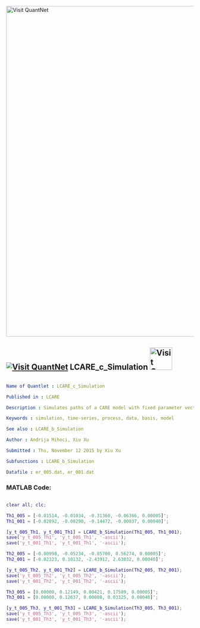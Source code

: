 
[<img src="https://github.com/QuantLet/Styleguide-and-FAQ/blob/master/pictures/banner.png" width="888" alt="Visit QuantNet">](http://quantlet.de/)

## [<img src="https://github.com/QuantLet/Styleguide-and-FAQ/blob/master/pictures/qloqo.png" alt="Visit QuantNet">](http://quantlet.de/) **LCARE_c_Simulation** [<img src="https://github.com/QuantLet/Styleguide-and-FAQ/blob/master/pictures/QN2.png" width="60" alt="Visit QuantNet 2.0">](http://quantlet.de/)

```yaml

Name of Quantlet : LCARE_c_Simulation

Published in : LCARE

Description : Simulates paths of a CARE model with fixed parameter vector.

Keywords : simulation, time-series, process, data, basis, model

See also : LCARE_b_Simulation

Author : Andrija Mihoci, Xiu Xu

Submitted : Thu, November 12 2015 by Xiu Xu

Subfunctions : LCARE_b_Simulation

Datafile : er_005.dat, er_001.dat

```


### MATLAB Code:
```matlab

clear all; clc;

Th1_005 = [-0.01514, -0.01034, -0.31360, -0.06366, 0.00005]';
Th1_001 = [-0.02892, -0.00298, -0.14472, -0.00037, 0.00040]';

[y_t_005_Th1, y_t_001_Th1] = LCARE_b_Simulation(Th1_005, Th1_001);
save('y_t_005_Th1', 'y_t_005_Th1', '-ascii');
save('y_t_001_Th1', 'y_t_001_Th1', '-ascii');

Th2_005 = [-0.00998, -0.05234, -0.85700, 0.56274, 0.00005]';
Th2_001 = [-0.02323, 0.10132, -2.43912, 2.63032, 0.00040]';

[y_t_005_Th2, y_t_001_Th2] = LCARE_b_Simulation(Th2_005, Th2_001);
save('y_t_005_Th2', 'y_t_005_Th2', '-ascii');
save('y_t_001_Th2', 'y_t_001_Th2', '-ascii');

Th3_005 = [0.00000, 0.12149, 0.00421, 0.17589, 0.00005]';
Th3_001 = [0.00000, 0.12637, 0.00008, 0.03325, 0.00040]';

[y_t_005_Th3, y_t_001_Th3] = LCARE_b_Simulation(Th3_005, Th3_001);
save('y_t_005_Th3', 'y_t_005_Th3', '-ascii');
save('y_t_001_Th3', 'y_t_001_Th3', '-ascii');



```
